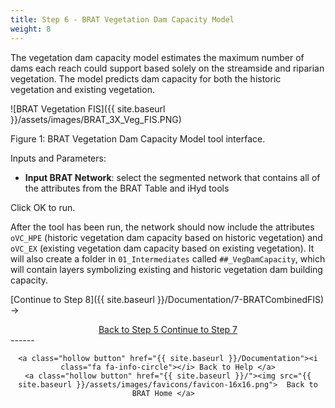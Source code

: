 ```yaml
---
title: Step 6 - BRAT Vegetation Dam Capacity Model
weight: 8
---
```


The vegetation dam capacity model estimates the maximum number of dams each reach could support based solely on the streamside and riparian vegetation.  The model predicts dam capacity for both the historic vegetation and existing vegetation.

![BRAT Vegetation FIS]({{ site.baseurl }}/assets/images/BRAT_3X_Veg_FIS.PNG)

Figure 1: BRAT Vegetation Dam Capacity Model tool interface.

Inputs and Parameters:

- **Input BRAT Network**: select the segmented network that contains all of the attributes from the BRAT Table and iHyd tools

Click OK to run.

After the tool has been run, the network should now include the attributes `oVC_HPE` (historic vegetation dam capacity based on historic vegetation) and `oVC_EX`  (existing vegetation dam capacity based on existing vegetation). It will also create a folder in `01_Intermediates` called `##_VegDamCapacity`, which will contain layers symbolizing existing and historic vegetation dam building capacity.

[Continue to Step 8]({{ site.baseurl }}/Documentation/7-BRATCombinedFIS) ->

<div align="center">
	<a class="hollow button" href="{{ site.baseurl }}/Documentation/Tutorials/5-iHydAttributes"><i class="fa fa-arrow-circle-left"></i> Back to Step 5 </a>
	<a class="hollow button" href="{{ site.baseurl }}/Documentation/Tutorials/7-BRATCombinedFIS"><i class="fa fa-arrow-circle-right"></i> Continue to Step 7 </a>
</div>	
------
<div align="center">

	<a class="hollow button" href="{{ site.baseurl }}/Documentation"><i class="fa fa-info-circle"></i> Back to Help </a>
	<a class="hollow button" href="{{ site.baseurl }}/"><img src="{{ site.baseurl }}/assets/images/favicons/favicon-16x16.png">  Back to BRAT Home </a>  
</div>